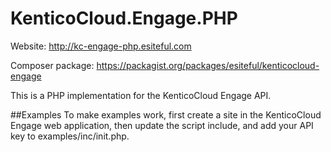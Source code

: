 # KenticoCloud.Engage.PHP

Website: http://kc-engage-php.esiteful.com

Composer package: https://packagist.org/packages/esiteful/kenticocloud-engage

This is a PHP implementation for the KenticoCloud Engage API.

##Examples
To make examples work, first create a site in the KenticoCloud Engage web application, then update the script include, and add your API key to examples/inc/init.php.

